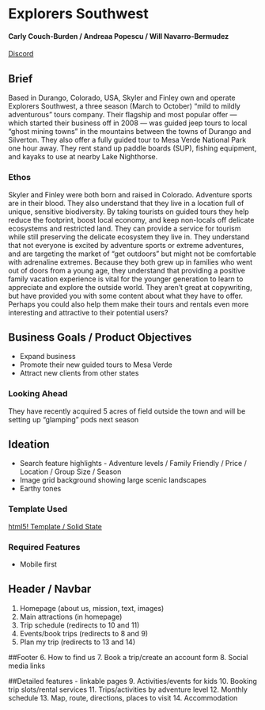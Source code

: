 # Explorers Southwest
#### Carly Couch-Burden / Andreaa Popescu / Will Navarro-Bermudez

[Discord](https://discord.gg/JkEgYx)

## Brief
Based in Durango, Colorado, USA, Skyler and Finley own and operate Explorers
Southwest, a three season (March to October) “mild to mildly adventurous” tours
company. Their flagship and most popular offer — which started their business off in
2008 — was guided jeep tours to local “ghost mining towns” in the mountains
between the towns of Durango and Silverton. They also offer a fully guided tour to
Mesa Verde National Park one hour away.
They rent stand up paddle boards (SUP), fishing equipment, and kayaks to use at
nearby Lake Nighthorse.

### Ethos
Skyler and Finley were both born and raised in Colorado. Adventure sports are in
their blood. They also understand that they live in a location full of unique, sensitive
biodiversity. By taking tourists on guided tours they help reduce the footprint, boost
local economy, and keep non-locals off delicate ecosystems and restricted land.
They can provide a service for tourism while still preserving the delicate ecosystem
they live in.
They understand that not everyone is excited by adventure sports or extreme
adventures, and are targeting the market of “get outdoors” but might not be
comfortable with adrenaline extremes.
Because they both grew up in families who went out of doors from a young age,
they understand that providing a positive family vacation experience is vital for the
younger generation to learn to appreciate and explore the outside world.
They aren’t great at copywriting, but have provided you with some content about
what they have to offer. Perhaps you could also help them make their tours and
rentals even more interesting and attractive to their potential users?

## Business Goals / Product Objectives
* Expand business
* Promote their new guided tours to Mesa Verde
* Attract new clients from other states

### Looking Ahead
They have recently acquired 5 acres of field outside the town and will be setting up
“glamping” pods next season

## Ideation
* Search feature highlights - Adventure levels / Family Friendly / Price / Location / Group Size / Season
* Image grid background showing large scenic landscapes
* Earthy tones 

### Template Used
[html5! Template / Solid State](https://html5up.net/solid-state)

### Required Features
* Mobile first

## Header / Navbar
1.	Homepage (about us, mission, text, images)
2.	Main attractions (in homepage)
3.	Trip schedule (redirects to 10 and 11)
4.	Events/book trips (redirects to 8 and 9)
5.	Plan my trip (redirects to 13 and 14)

##Footer
6.	How to find us
7.	Book a trip/create an account form
8.	Social media links

##Detailed features - linkable pages
9.	Activities/events for kids
10.	Booking trip slots/rental services
11.	Trips/activities by adventure level
12.	Monthly schedule
13.	Map, route, directions, places to visit
14.	Accommodation  
